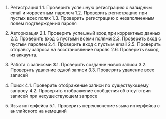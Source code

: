 1. Регистрация
1.1. Проверить успешную регистрацию с валидным email и корректным паролем 
1.2. Проверить регистрацию при пустых всех полях 
1.3. Проверить регистрацию с незаполненным полем подтверждения пароля

2. Авторизация
2.1. Проверить успешный вход при корректных данных 
2.2. Проверить вход с пустыми всеми полями 
2.3. Проверить вход с пустым паролем 
2.4. Проверить вход с пустым email 
2.5. Проверить отправку запроса на восстановление пароля
2.6. Проверить выход из аккаунта.

3. Работа с записями
3.1. Проверить создание новой записи 
3.2. Проверить удаление одной записи 
3.3. Проверить удаление всех записей

4. Поиск
4.1. Проверить отображение записи по существующему запросу
4.2. Проверить отображение сообщения об отсутствии записей при несуществующем запросе

5. Язык интерфейса
5.1. Проверить переключение языка интерфейса с английского на немецкий

